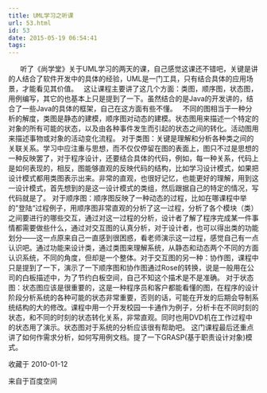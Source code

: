 ```yaml
---
title: UML学习之听课
url: 53.html
id: 53
date: 2015-05-19 06:54:41
tags:
---
```


      听了《尚学堂》关于UML学习的两天的课，自己感觉这课还不错吧，关键是讲的人结合了软件开发中的具体的经验，UML是一门工具，只有结合具体的应用场景，才能看见其价值。   这让课程主要讲了这几个方面：类图，顺序图，状态图，用例编写，其它的也基本上只是提到了一下。虽然结合的是Java的开发讲的，结合了一些Java的具体的框架，自己在这方面有些不懂。   不同的图相当于一种分析的解度，类图是静态的建模，顺序图对动态的建模。状态图用来描述一个特定的对象的所有可能的状态，以及由各种事件发生而引起的状态之间的转化。活动图用来描述事物或对象的活动变化流程。 对于类图：关键是理解和分析各种类之间的关联关系。学习中应注重与思想，而不仅仅停留在图的表面上，图只不过是思想的一种反映罢了，对于程序设计，还要结合具体的代码，例如，每一种关系，代码上是如何表现的，相反，图能够直观的反映代码的结构，比如学习设计模式，如果把设计模式都用类图表示出来。非常的直观，也很好记忆，也能更好的理解，用到这一设计模式，首先想到的是这一设计模式的类组，然后跟据自己的特定的情况，写代码就是了。 对于顺序图：顺序图反映了一种动态的过程，比如在哪课程中举的”登陆“过程例子，用顺序图非常直观的分析了这一过程，分析了各个模块（类）之间要进行的哪些交互，通过对这一过程的分析，设计者了解了程序完成某一件事情都需要做些什么，通过对交互图的认真分析，对于设计者，也可以得出类的功能划分——这一点原来自己一直感到很困惑，看老师演示这一过程，感觉自己有一点认识吧。通过功能来设计类，通过类图来理解系统，从静态和动态两个不同的方面认识系统，不同的角度，但却是一个整体。对于交互图的另一种：协作图，课程中只是提到了一下，演示了一下顺序图和协作图通过Rose的转换，说是一般用在公司的白板描述中，为了节约白板空间，自己不知这个描术是不是准确。 对于状态图：状态图应该是很重要的，这是一种程序员和客户都能看懂的图，在程序的设计阶段分析系统的各种可能的状态非常重要，否则的话，可能在开发的后期会导制系统结构的大的修改。课程中用一个开发校园一卡通作为例子，分析卡在不同时刻的状态，和不同的时刻的状态转化关系，非常直观。同时也用DVD机在工作过程中的状态用了演示。状态图对于系统的分析应该很有帮助吧。 这门课程最后还重点讲了如何作需求分析，如何写用例文档。提了一下GRASP(基于职责设计对象)模式。

收藏于 2010-01-12

来自于百度空间